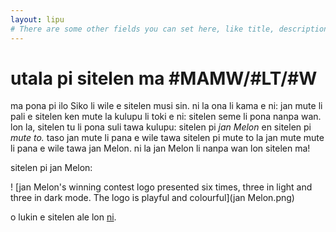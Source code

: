 ```yaml
---
layout: lipu
# There are some other fields you can set here, like title, description, icon, image and color. They control what the page displays as the tab title, as well as how it appears in discord embeds
---
```

# utala pi sitelen ma #MAMW/#LT/#W

ma pona pi ilo Siko li wile e sitelen musi sin. ni la ona li kama e ni: jan mute li pali e sitelen ken mute la kulupu li toki e ni: sitelen seme li pona nanpa wan. 
lon la, sitelen tu li pona suli tawa kulupu: sitelen pi *jan Melon* en sitelen pi *mute to.* taso jan mute li pana e wile tawa sitelen pi mute to la jan mute mute li pana e wile tawa jan Melon. ni la jan Melon li nanpa wan lon sitelen ma!

sitelen pi jan Melon:

! [jan Melon's winning contest logo presented six times, three in light and three in dark mode. The logo is playful and colourful](jan Melon.png)

o lukin e sitelen ale lon [ni](https://docs.google.com/forms/d/e/1FAIpQLSfrCDigcipOTCajDsKyLTvXzaHDOogleujgHqL55EGXooPOGQ/viewform).
